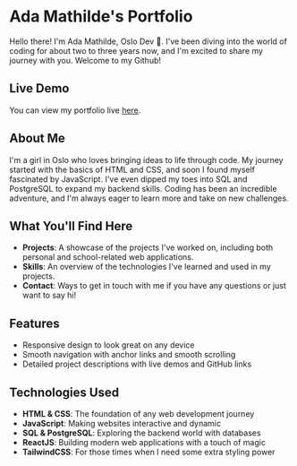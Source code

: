 # Ada Mathilde's Portfolio

Hello there! I'm Ada Mathilde, Oslo Dev 👋. I've been diving into the world of coding for about two to three years now, and I'm excited to share my journey with you. Welcome to my Github!

## Live Demo

You can view my portfolio live [here](https://devadakeita.netlify.app/).

## About Me

I'm a girl in Oslo who loves bringing ideas to life through code. My journey started with the basics of HTML and CSS, and soon I found myself fascinated by JavaScript. I've even dipped my toes into SQL and PostgreSQL to expand my backend skills. Coding has been an incredible adventure, and I'm always eager to learn more and take on new challenges.

## What You'll Find Here

- **Projects**: A showcase of the projects I've worked on, including both personal and school-related web applications.
- **Skills**: An overview of the technologies I've learned and used in my projects.
- **Contact**: Ways to get in touch with me if you have any questions or just want to say hi!

## Features

- Responsive design to look great on any device
- Smooth navigation with anchor links and smooth scrolling
- Detailed project descriptions with live demos and GitHub links

## Technologies Used

- **HTML & CSS**: The foundation of any web development journey
- **JavaScript**: Making websites interactive and dynamic
- **SQL & PostgreSQL**: Exploring the backend world with databases
- **ReactJS**: Building modern web applications with a touch of magic
- **TailwindCSS**: For those times when I need some extra styling power

